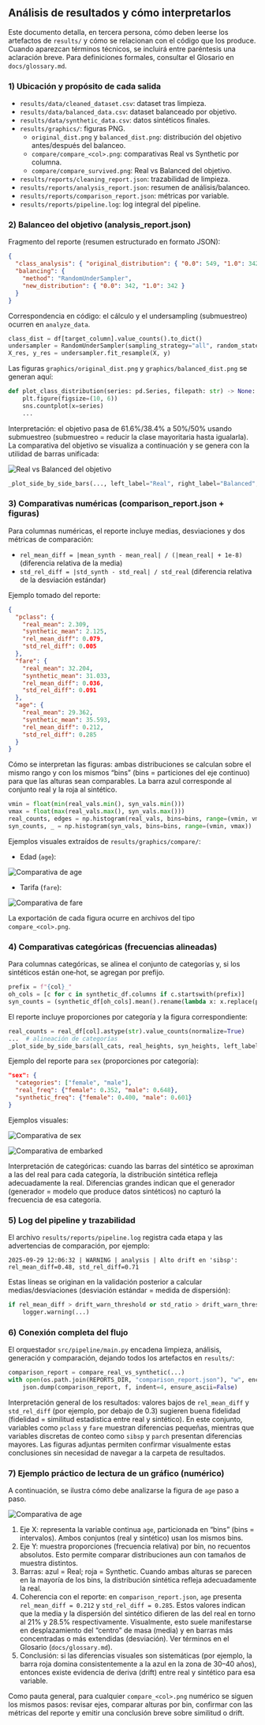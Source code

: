 ## Análisis de resultados y cómo interpretarlos

Este documento detalla, en tercera persona, cómo deben leerse los artefactos de `results/` y cómo se relacionan con el código que los produce. Cuando aparezcan términos técnicos, se incluirá entre paréntesis una aclaración breve. Para definiciones formales, consultar el Glosario en `docs/glossary.md`.

### 1) Ubicación y propósito de cada salida

- `results/data/cleaned_dataset.csv`: dataset tras limpieza.
- `results/data/balanced_data.csv`: dataset balanceado por objetivo.
- `results/data/synthetic_data.csv`: datos sintéticos finales.
- `results/graphics/`: figuras PNG.
  - `original_dist.png` y `balanced_dist.png`: distribución del objetivo antes/después del balanceo.
  - `compare/compare_<col>.png`: comparativas Real vs Synthetic por columna.
  - `compare/compare_survived.png`: Real vs Balanced del objetivo.
- `results/reports/cleaning_report.json`: trazabilidad de limpieza.
- `results/reports/analysis_report.json`: resumen de análisis/balanceo.
- `results/reports/comparison_report.json`: métricas por variable.
- `results/reports/pipeline.log`: log integral del pipeline.

### 2) Balanceo del objetivo (analysis_report.json)

Fragmento del reporte (resumen estructurado en formato JSON):

```json
{
  "class_analysis": { "original_distribution": { "0.0": 549, "1.0": 342 } },
  "balancing": {
    "method": "RandomUnderSampler",
    "new_distribution": { "0.0": 342, "1.0": 342 }
  }
}
```

Correspondencia en código: el cálculo y el undersampling (submuestreo) ocurren en `analyze_data`.

```21:45:src/analysis/analyzer.py
class_dist = df[target_column].value_counts().to_dict()
undersampler = RandomUnderSampler(sampling_strategy="all", random_state=42)
X_res, y_res = undersampler.fit_resample(X, y)
```

Las figuras `graphics/original_dist.png` y `graphics/balanced_dist.png` se generan aquí:

```63:69:src/analysis/analyzer.py
def plot_class_distribution(series: pd.Series, filepath: str) -> None:
    plt.figure(figsize=(10, 6))
    sns.countplot(x=series)
    ...
```

Interpretación: el objetivo pasa de 61.6%/38.4% a 50%/50% usando submuestreo (submuestreo = reducir la clase mayoritaria hasta igualarla). La comparativa del objetivo se visualiza a continuación y se genera con la utilidad de barras unificada:

![Real vs Balanced del objetivo](../results/graphics/compare/compare_survived.png)

```306:317:src/analysis/analyzer.py
_plot_side_by_side_bars(..., left_label="Real", right_label="Balanced", ...)
```

### 3) Comparativas numéricas (comparison_report.json + figuras)

Para columnas numéricas, el reporte incluye medias, desviaciones y dos métricas de comparación:

- `rel_mean_diff = |mean_synth - mean_real| / (|mean_real| + 1e-8)` (diferencia relativa de la media)
- `std_rel_diff = |std_synth - std_real| / std_real` (diferencia relativa de la desviación estándar)

Ejemplo tomado del reporte:

```json
{
  "pclass": {
    "real_mean": 2.309,
    "synthetic_mean": 2.125,
    "rel_mean_diff": 0.079,
    "std_rel_diff": 0.005
  },
  "fare": {
    "real_mean": 32.204,
    "synthetic_mean": 31.033,
    "rel_mean_diff": 0.036,
    "std_rel_diff": 0.091
  },
  "age": {
    "real_mean": 29.362,
    "synthetic_mean": 35.593,
    "rel_mean_diff": 0.212,
    "std_rel_diff": 0.285
  }
}
```

Cómo se interpretan las figuras: ambas distribuciones se calculan sobre el mismo rango y con los mismos “bins” (bins = particiones del eje continuo) para que las alturas sean comparables. La barra azul corresponde al conjunto real y la roja al sintético.

```169:199:src/analysis/analyzer.py
vmin = float(min(real_vals.min(), syn_vals.min()))
vmax = float(max(real_vals.max(), syn_vals.max()))
real_counts, edges = np.histogram(real_vals, bins=bins, range=(vmin, vmax))
syn_counts, _ = np.histogram(syn_vals, bins=bins, range=(vmin, vmax))
```

Ejemplos visuales extraídos de `results/graphics/compare/`:

- Edad (`age`):

![Comparativa de age](../results/graphics/compare/compare_age.png)

- Tarifa (`fare`):

![Comparativa de fare](../results/graphics/compare/compare_fare.png)

La exportación de cada figura ocurre en archivos del tipo `compare_<col>.png`.

### 4) Comparativas categóricas (frecuencias alineadas)

Para columnas categóricas, se alinea el conjunto de categorías y, si los sintéticos están one‑hot, se agregan por prefijo.

```236:256:src/analysis/analyzer.py
prefix = f"{col}_"
oh_cols = [c for c in synthetic_df.columns if c.startswith(prefix)]
syn_counts = (synthetic_df[oh_cols].mean().rename(lambda x: x.replace(prefix, "")))
```

El reporte incluye proporciones por categoría y la figura correspondiente:

```241:281:src/analysis/analyzer.py
real_counts = real_df[col].astype(str).value_counts(normalize=True)
...  # alineación de categorías
_plot_side_by_side_bars(all_cats, real_heights, syn_heights, left_label="Real", right_label="Synthetic", ...)
```

Ejemplo del reporte para `sex` (proporciones por categoría):

```json
"sex": {
  "categories": ["female", "male"],
  "real_freq": {"female": 0.352, "male": 0.648},
  "synthetic_freq": {"female": 0.400, "male": 0.601}
}
```

Ejemplos visuales:

![Comparativa de sex](../results/graphics/compare/compare_sex.png)

![Comparativa de embarked](../results/graphics/compare/compare_embarked.png)

Interpretación de categóricas: cuando las barras del sintético se aproximan a las del real para cada categoría, la distribución sintética refleja adecuadamente la real. Diferencias grandes indican que el generador (generador = modelo que produce datos sintéticos) no capturó la frecuencia de esa categoría.

### 5) Log del pipeline y trazabilidad

El archivo `results/reports/pipeline.log` registra cada etapa y las advertencias de comparación, por ejemplo:

```text
2025-09-29 12:06:32 | WARNING | analysis | Alto drift en 'sibsp': rel_mean_diff=0.48, std_rel_diff=0.71
```

Estas líneas se originan en la validación posterior a calcular medias/desviaciones (desviación estándar = medida de dispersión):

```221:227:src/analysis/analyzer.py
if rel_mean_diff > drift_warn_threshold or std_ratio > drift_warn_threshold:
    logger.warning(...)
```

### 6) Conexión completa del flujo

El orquestador `src/pipeline/main.py` encadena limpieza, análisis, generación y comparación, dejando todos los artefactos en `results/`:

```151:170:src/pipeline/main.py
comparison_report = compare_real_vs_synthetic(...)
with open(os.path.join(REPORTS_DIR, "comparison_report.json"), "w", encoding="utf-8") as f:
    json.dump(comparison_report, f, indent=4, ensure_ascii=False)
```

Interpretación general de los resultados: valores bajos de `rel_mean_diff` y `std_rel_diff` (por ejemplo, por debajo de 0.3) sugieren buena fidelidad (fidelidad = similitud estadística entre real y sintético). En este conjunto, variables como `pclass` y `fare` muestran diferencias pequeñas, mientras que variables discretas de conteo como `sibsp` y `parch` presentan diferencias mayores. Las figuras adjuntas permiten confirmar visualmente estas conclusiones sin necesidad de navegar a la carpeta de resultados.

### 7) Ejemplo práctico de lectura de un gráfico (numérico)

A continuación, se ilustra cómo debe analizarse la figura de `age` paso a paso.

![Comparativa de age](../results/graphics/compare/compare_age.png)

1. Eje X: representa la variable continua `age`, particionada en “bins” (bins = intervalos). Ambos conjuntos (real y sintético) usan los mismos bins.
2. Eje Y: muestra proporciones (frecuencia relativa) por bin, no recuentos absolutos. Esto permite comparar distribuciones aun con tamaños de muestra distintos.
3. Barras: azul = Real; roja = Synthetic. Cuando ambas alturas se parecen en la mayoría de los bins, la distribución sintética refleja adecuadamente la real.
4. Coherencia con el reporte: en `comparison_report.json`, `age` presenta `rel_mean_diff = 0.212` y `std_rel_diff = 0.285`. Estos valores indican que la media y la dispersión del sintético difieren de las del real en torno al 21% y 28.5% respectivamente. Visualmente, esto suele manifestarse en desplazamiento del “centro” de masa (media) y en barras más concentradas o más extendidas (desviación). Ver términos en el Glosario (`docs/glossary.md`).
5. Conclusión: si las diferencias visuales son sistemáticas (por ejemplo, la barra roja domina consistentemente a la azul en la zona de 30–40 años), entonces existe evidencia de deriva (drift) entre real y sintético para esa variable.

Como pauta general, para cualquier `compare_<col>.png` numérico se siguen los mismos pasos: revisar ejes, comparar alturas por bin, confirmar con las métricas del reporte y emitir una conclusión breve sobre similitud o drift.
